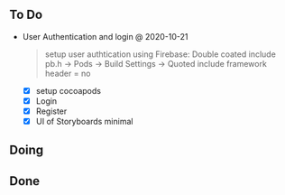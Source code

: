 ## To Do

- User Authentication and login
    @ 2020-10-21
    > setup user authtication using Firebase: Double coated include pb.h -> Pods -> Build Settings -> Quoted include framework header  = no
    * [x] setup cocoapods
    * [x] Login
    * [x] Register
    * [x] UI of Storyboards minimal

## Doing


## Done

